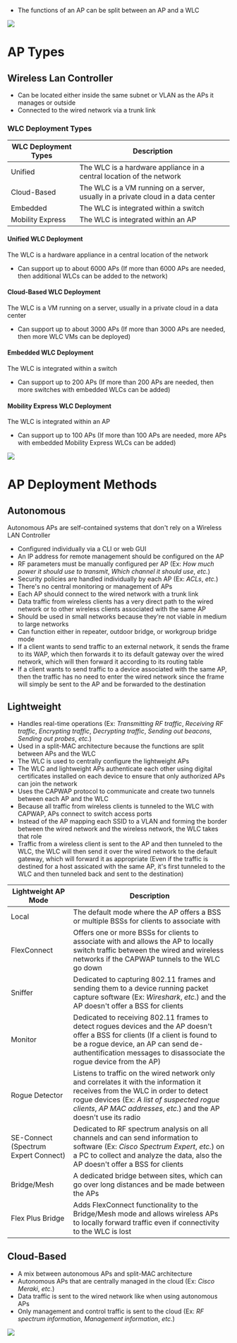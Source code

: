 
* The functions of an AP can be split between an AP and a WLC

![](https://github.com/JonmarCorpuz/SecondBrain/blob/main/Assets/Whitespace.png)

# AP Types

## Wireless Lan Controller

* Can be located either inside the same subnet or VLAN as the APs it manages or outside
* Connected to the wired network via a trunk link

### WLC Deployment Types

| WLC Deployment Types | Description |
| --- | --- |
| Unified | The WLC is a hardware appliance in a central location of the network |
| Cloud-Based | The WLC is a VM running on a server, usually in a private cloud in a data center |
| Embedded | The WLC is integrated within a switch |
| Mobility Express | The WLC is integrated within an AP |

#### Unified WLC Deployment

The WLC is a hardware appliance in a central location of the network

* Can support up to about 6000 APs (If more than 6000 APs are needed, then additional WLCs can be added to the network)

#### Cloud-Based WLC Deployment

The WLC is a VM running on a server, usually in a private cloud in a data center

* Can support up to about 3000 APs (If more than 3000 APs are needed, then more WLC VMs can be deployed)

#### Embedded WLC Deployment

The WLC is integrated within a switch

* Can support up to 200 APs (If more than 200 APs are needed, then more switches with embedded WLCs can be added)

#### Mobility Express WLC Deployment

The WLC is integrated within an AP

* Can support up to 100 APs (If more than 100 APs are needed, more APs with embedded Mobility Express WLCs can be added)

![](https://github.com/JonmarCorpuz/SecondBrain/blob/main/Assets/Whitespace.png)

# AP Deployment Methods

## Autonomous

Autonomous APs are self-contained systems that don't rely on a Wireless LAN Controller  

* Configured individually via a CLI or web GUI
* An IP address for remote management should be configured on the AP
* RF parameters must be manually configured per AP (Ex: *How much power it should use to transmit*, *Which channel it should use*, *etc.*)
* Security policies are handled individually by each AP (Ex: *ACLs*, *etc.*)
* There's no central monitoring or management of APs
* Each AP should connect to the wired network with a trunk link
* Data traffic from wireless clients has a very direct path to the wired network or to other wireless clients associated with the same AP
* Should be used in small networks because they're not viable in medium to large networks
* Can function either in repeater, outdoor bridge, or workgroup bridge mode
* If a client wants to send traffic to an external network, it sends the frame to its WAP, which then forwards it to its default gateway over the wired network, which will then forward it according to its routing table
* If a client wants to send traffic to a device associated with the same AP, then the traffic has no need to enter the wired network since the frame will simply be sent to the AP and be forwarded to the destination

## Lightweight

* Handles real-time operations (Ex: *Transmitting RF traffic*, *Receiving RF traffic*, *Encrypting traffic*, *Decrypting traffic*, *Sending out beacons*, *Sending out probes*, *etc.*)
* Used in a split-MAC architecture because the functions are split between APs and the WLC
* The WLC is used to centrally configure the lightweight APs
* The WLC and lightweight APs authenticate each other using digital certificates installed on each device to ensure that only authorized APs can join the network
* Uses the CAPWAP protocol to communicate and create two tunnels between each AP and the WLC
* Because all traffic from wireless clients is tunneled to the WLC with CAPWAP, APs connect to switch access ports
* Instead of the AP mapping each SSID to a VLAN and forming the border between the wired network and the wireless network, the WLC takes that role
* Traffic from a wireless client is sent to the AP and then tunneled to the WLC, the WLC will then send it over the wired network to the default gateway, which will forward it as appropriate (Even if the traffic is destined for a host assicated with the same AP, it's first tunneled to the WLC and then tunneled back and sent to the destination)

| Lightweight AP Mode | Description |
| --- | --- |
| Local | The default mode where the AP offers a BSS or multiple BSSs for clients to associate with |
| FlexConnect | Offers one or more BSSs for clients to associate with and allows the AP to locally switch traffic between the wired and wireless networks if the CAPWAP tunnels to the WLC go down |
| Sniffer | Dedicated to capturing 802.11 frames and sending them to a device running packet capture software (Ex: *Wireshark*, *etc.*) and the AP doesn't offer a BSS for clients |
| Monitor | Dedicated to receiving 802.11 frames to detect rogues devices and the AP doesn't offer a BSS for clients (If a client is found to be a rogue device, an AP can send de-authentification messages to disassociate the rogue device from the AP) |
| Rogue Detector | Listens to traffic on the wired network only and correlates it with the information it receives from the WLC in order to detect rogue devices (Ex: *A list of suspected rogue clients*, *AP MAC addresses*, *etc.*) and the AP doesn't use its radio |
| SE-Connect (Spectrum Expert Connect) | Dedicated to RF spectrum analysis on all channels and can send information to software (Ex: *Cisco Spectrum Expert*, *etc.*) on a PC to collect and analyze the data, also the AP doesn't offer a BSS for clients |
| Bridge/Mesh | A dedicated bridge between sites, which can go over long distances and be made between the APs |
| Flex Plus Bridge | Adds FlexConnect functionality to the Bridge/Mesh mode and allows wireless APs to locally forward traffic even if connectivity to the WLC is lost |

## Cloud-Based

* A mix between autonomous APs and split-MAC architecture
* Autonomous APs that are centrally managed in the cloud (Ex: *Cisco Meraki*, *etc.*)
* Data traffic is sent to the wired network like when using autonomous APs
* Only management and control traffic is sent to the cloud (Ex: *RF spectrum information*, *Management information*, *etc.*)

![](https://github.com/JonmarCorpuz/SecondBrain/blob/main/Assets/Whitespace.png)

